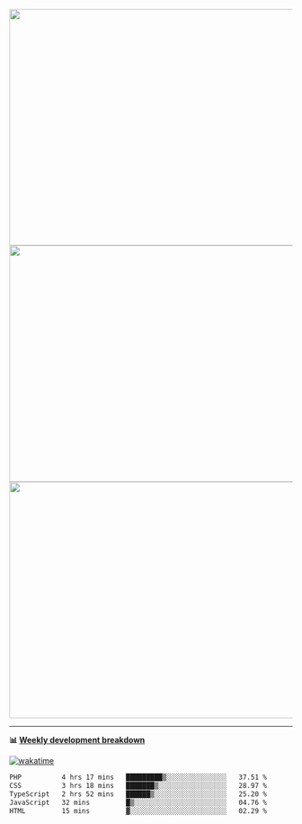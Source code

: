 <p float="left" align="middle"><img src="https://user-images.githubusercontent.com/56089155/195064669-12bd89bb-53c9-44b1-9fd8-993f93f585e1.png" width="600px" height="420px">
<img src="https://user-images.githubusercontent.com/56089155/195064706-c37aa3c8-f669-46c9-abba-1eadcbb910c5.png" width="600px" height="420px">
<img src="https://user-images.githubusercontent.com/56089155/195064753-0de674c7-4fc7-4831-a8a5-402e19cc77be.png" width="600px" height="420px"></p>

<hr />

**📊 [Weekly development breakdown](https://wakatime.com/@Ari24)**

[![wakatime](https://wakatime.com/badge/user/ca34c016-707f-4382-84cf-1823913a1423.svg)](https://wakatime.com/@ca34c016-707f-4382-84cf-1823913a1423)

<!--START_SECTION:waka-->

```txt
PHP          4 hrs 17 mins   █████████▒░░░░░░░░░░░░░░░   37.51 %
CSS          3 hrs 18 mins   ███████▒░░░░░░░░░░░░░░░░░   28.97 %
TypeScript   2 hrs 52 mins   ██████▒░░░░░░░░░░░░░░░░░░   25.20 %
JavaScript   32 mins         █▒░░░░░░░░░░░░░░░░░░░░░░░   04.76 %
HTML         15 mins         ▓░░░░░░░░░░░░░░░░░░░░░░░░   02.29 %
```

<!--END_SECTION:waka-->
